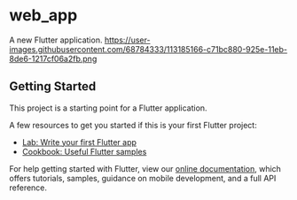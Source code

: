 # web_app

A new Flutter application.
https://user-images.githubusercontent.com/68784333/113185166-c71bc880-925e-11eb-8de6-1217cf06a2fb.png
## Getting Started

This project is a starting point for a Flutter application.

A few resources to get you started if this is your first Flutter project:

- [Lab: Write your first Flutter app](https://flutter.dev/docs/get-started/codelab)
- [Cookbook: Useful Flutter samples](https://flutter.dev/docs/cookbook)

For help getting started with Flutter, view our
[online documentation](https://flutter.dev/docs), which offers tutorials,
samples, guidance on mobile development, and a full API reference.
